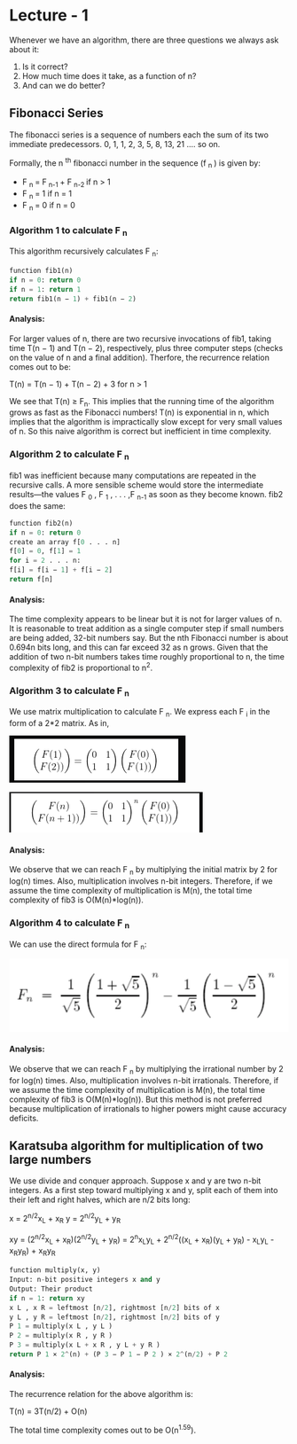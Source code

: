 # Lecture - 1

Whenever we have an algorithm, there are three questions we always ask about it:
1. Is it correct?
2. How much time does it take, as a function of n?
3. And can we do better?

## Fibonacci Series

The fibonacci series is a sequence of numbers each the sum of its two immediate predecessors.
0, 1, 1, 2, 3, 5, 8, 13, 21 .... so on.

Formally, the n <sup>th</sup> fibonacci number in the sequence (f <sub>n </sub>) is given by:
- F <sub>n </sub> = F<sub> n-1 </sub> + F <sub> n-2 </sub> if n > 1
- F <sub>n </sub> = 1               if n = 1 
- F <sub>n </sub> = 0               if n = 0 

### Algorithm 1 to calculate F <sub>n</sub>

This algorithm recursively calculates F <sub>n</sub>:

```python 
function fib1(n)
if n = 0: return 0
if n = 1: return 1
return fib1(n − 1) + fib1(n − 2)
```

#### Analysis:

For larger values of n, there are two recursive invocations of fib1, taking time
T(n − 1) and T(n − 2), respectively, plus three computer steps (checks on the value
of n and a final addition). Therfore, the recurrence relation comes out to be:

T(n) = T(n − 1) + T(n − 2) + 3 for n > 1

We see that T(n) ≥ F<sub>n</sub>. This implies that the running time of the algorithm grows as fast as the
Fibonacci numbers! T(n) is exponential in n, which implies that the algorithm is
impractically slow except for very small values of n.
So this naive algorithm is correct but inefficient in time complexity.

### Algorithm 2 to calculate F <sub>n</sub>

fib1 was inefficient because many computations are repeated in the recursive calls. 
A more sensible scheme would store the intermediate results—the values F <sub>0</sub> , F <sub>1</sub> , . . . ,F <sub>n-1</sub> as soon as they become known. 
fib2 does the same:

```python
function fib2(n)
if n = 0: return 0
create an array f[0 . . . n]
f[0] = 0, f[1] = 1
for i = 2 . . . n:
f[i] = f[i − 1] + f[i − 2]
return f[n]
```

#### Analysis:

The time complexity appears to be linear but it is not for larger values of n.
It is reasonable to treat addition as a single computer step if small numbers are being added, 32-bit numbers say. But the nth Fibonacci number is about 0.694n bits long, and this can far exceed 32 as n grows.
Given that the addition of two n-bit numbers takes time roughly proportional to n, the time complexity of fib2 is proportional to n<sup>2</sup>.

### Algorithm 3 to calculate F <sub>n</sub>

We use matrix multiplication to calculate F <sub>n</sub>. We express each F <sub>i</sub> in the form of a 2*2 matrix.
As in,

![fib_matrix_0](fib_matrix_0.png)

![fib_matrix_n](fib_matrix_n.png)

#### Analysis:

We observe that we can reach F <sub>n</sub> by multiplying the initial matrix by 2 for log(n) times. Also, multiplication involves n-bit integers. Therefore, if we assume the time complexity of multiplication is M(n), the total time complexity of fib3 is O(M(n)*log(n)).

### Algorithm 4 to calculate F <sub>n</sub>

We can use the direct formula for F <sub>n</sub>:

![fib_formula](fib_formula.png)

#### Analysis:

We observe that we can reach F <sub>n</sub> by multiplying the irrational number by 2 for log(n) times. Also, multiplication involves n-bit irrationals. Therefore, if we assume the time complexity of multiplication is M(n), the total time complexity of fib3 is O(M(n)*log(n)). But this method is not preferred because multiplication of irrationals to higher powers might cause accuracy deficits.

## Karatsuba algorithm for multiplication of two large numbers

We use divide and conquer approach. Suppose x and y are two n-bit integers. As a first step
toward multiplying x and y, split each of them into their left and right halves, which are n/2 bits long:

x = 2<sup>n/2</sup>x<sub>L</sub> + x<sub>R</sub>
y = 2<sup>n/2</sup>y<sub>L</sub> + y<sub>R</sub>

xy = (2<sup>n/2</sup>x<sub>L</sub> + x<sub>R</sub>)(2<sup>n/2</sup>y<sub>L</sub> + y<sub>R</sub>)
   = 2<sup>n</sup>x<sub>L</sub>y<sub>L</sub> + 2<sup>n/2</sup>((x<sub>L</sub> + x<sub>R</sub>)(y<sub>L</sub> + y<sub>R</sub>) - x<sub>L</sub>y<sub>L</sub> - x<sub>R</sub>y<sub>R</sub>) + x<sub>R</sub>y<sub>R</sub>

```python
function multiply(x, y)
Input: n-bit positive integers x and y
Output: Their product
if n = 1: return xy
x L , x R = leftmost [n/2], rightmost [n/2] bits of x
y L , y R = leftmost [n/2], rightmost [n/2] bits of y
P 1 = multiply(x L , y L )
P 2 = multiply(x R , y R )
P 3 = multiply(x L + x R , y L + y R )
return P 1 × 2^(n) + (P 3 − P 1 − P 2 ) × 2^(n/2) + P 2
```

#### Analysis:

The recurrence relation for the above algorithm is:

T(n) = 3T(n/2) + O(n)

The total time complexity comes out to be O(n<sup>1.59</sup>).


